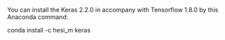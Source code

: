 You can install the Keras 2.2.0 in accompany with Tensorflow 1.8.0 by this Anaconda command:

conda install -c hesi_m keras

